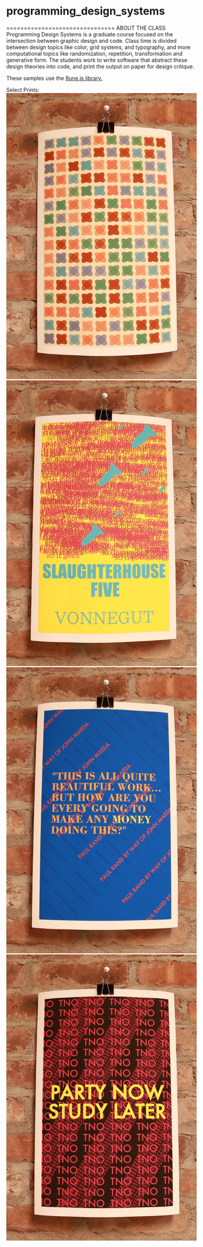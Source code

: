 # programming_design_systems
===============================
ABOUT THE CLASS  
Programming Design Systems is a graduate course focused on the intersection between graphic design and code. Class time is divided between design topics like color, grid systems, and typography, and more computational topics like randomization, repetition, transformation and generative form. The students work to write software that abstract these design theories into code, and print the output on paper for design critique.  

These samples use the <a href="http://runemadsen.github.io/rune.js/">Rune.js library.</a>

Select Prints:
<img src="https://github.com/SongHia/programming_design_systems/blob/master/images/prints/girard.jpg?raw=true">
<img src="https://github.com/SongHia/programming_design_systems/blob/master/images/prints/slaughterhouse.jpg?raw=true">
<img src="https://github.com/SongHia/programming_design_systems/blob/master/images/prints/til-rand.jpg?raw=true">
<img src="https://github.com/SongHia/programming_design_systems/blob/master/images/prints/til-tno.jpg?raw=true">